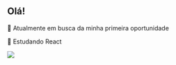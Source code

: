 ## Olá!


🔭 Atualmente em busca da minha primeira oportunidade

🌱 Estudando React
  
<div>
      <img src="https://github-readme-stats.vercel.app/api?username=Italo-990&show_icons=true&theme=dracula&include_all_commit=true&count_private=true" />
</div>
